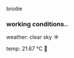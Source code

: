 brodie

<!--weather_start-->
### working conditions..

weather: clear sky ☀️

temp: 21.67 °C 🥶

<!--weather_end-->

